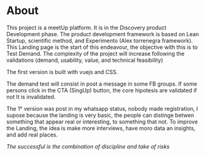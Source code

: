# About
This project is a meetUp platform. It is in the Discovery product Development phase. The product development framework is based on Lean Startup, scientific method, and Experimento (Alex torrenegra framework). This Landing page is the start of this endeavour, the objective with this is to Test Demand.
The complexity of the project will increase following the validations (demand, usability, value, and technical feasibility)

The first version is built with vuejs and CSS.

The demand test will consist in post a message in some FB groups. If some persons click in the CTA (SingUp) button, the core hipotesis are validated if not It is invalidated.

The 1° version was post in my whatsapp status, nobody made registration, I supose because the landing is very basic, the people can distinge betwen something that appear real or interesting, to something that not. To improve the Landing, the idea is make more interviews, have moro data an insights, and add real places.

*The successful is the combination of discipline and take of risks*